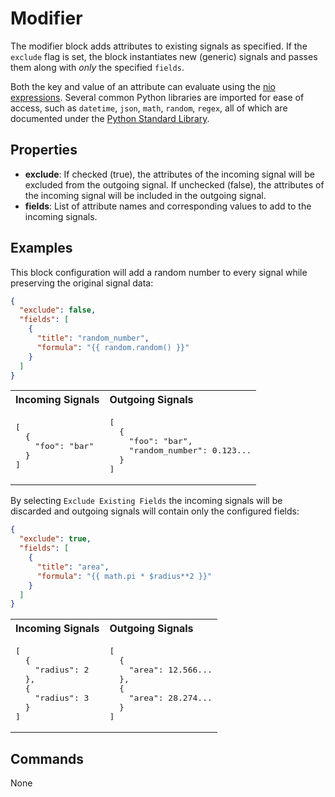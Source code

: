 Modifier
========
The modifier block adds attributes to existing signals as specified. If the `exclude` flag is set, the block instantiates new (generic) signals and passes them along with *only* the specified `fields`.

Both the key and value of an attribute can evaluate using the [nio expressions](https://docs.n.io/blocks/expressions.html?h=expressions). Several common Python libraries are imported for ease of access, such as `datetime`, `json`, `math`, `random`, `regex`, all of which are documented under the [Python Standard Library](https://docs.python.org/3/library/index.html).

Properties
----------
- **exclude**: If checked (true), the attributes of the incoming signal will be excluded from the outgoing signal. If unchecked (false), the attributes of the incoming signal will be included in the outgoing signal.
- **fields**: List of attribute names and corresponding values to add to the incoming signals.

Examples
-------
This block configuration will add a random number to every signal while preserving the original signal data:
```json
{
  "exclude": false,
  "fields": [
    {
      "title": "random_number",
      "formula": "{{ random.random() }}"
    }
  ]
}
```
<table width=100%>
<tr>
<th align="left">Incoming Signals</th>
<th align="left">Outgoing Signals</th>
</tr>
<tr>
<td>
<pre>
[
  {
    "foo": "bar"
  }
]
</pre>
</td>
<td>
<pre>
[
  {
    "foo": "bar",
    "random_number": 0.123...
  }
]
</pre>
</td>
</tr>
</table>

By selecting `Exclude Existing Fields` the incoming signals will be discarded and outgoing signals will contain only the configured fields:
```json
{
  "exclude": true,
  "fields": [
    {
      "title": "area",
      "formula": "{{ math.pi * $radius**2 }}"
    }
  ]
}
```
<table>
<tr>
<th align="left">Incoming Signals</th>
<th align="left">Outgoing Signals</th>
</tr>
<tr>
<td>
<pre>
[
  {
    "radius": 2
  },
  {
    "radius": 3
  }
]
</pre>
</td>
<td>
<pre>
[
  {
    "area": 12.566...
  },
  {
    "area": 28.274...
  }
]
</pre>
</td>
</tr>
</table>

Commands
--------
None


